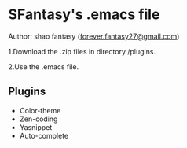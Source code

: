 SFantasy's .emacs file
============
Author: shao fantasy (forever.fantasy27@gmail.com)


1.Download the .zip files in directory /plugins.

2.Use the .emacs file.

## Plugins

* Color-theme
* Zen-coding
* Yasnippet
* Auto-complete
